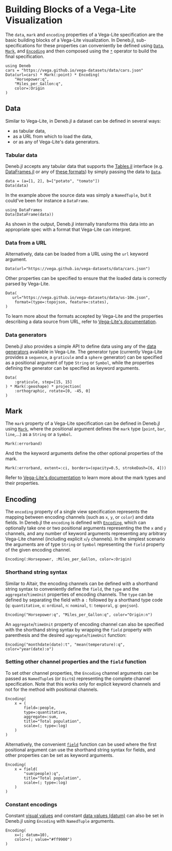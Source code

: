 # Building Blocks of a Vega-Lite Visualization

The `data`, `mark` and `encoding` properties of a Vega-Lite specification are the basic building blocks of a Vega-Lite visualization. In Deneb.jl, sub-specifications for these properties can conveniently be defined using [`Data`](@ref), [`Mark`](@ref), and [`Encoding`](@ref) and then composed using the [`*`](@ref) operator to build the final specification.

```@example building_blocks
using Deneb
cars = "https://vega.github.io/vega-datasets/data/cars.json"
Data(url=cars) * Mark(:point) * Encoding(
    "Horsepower:q",
    "Miles_per_Gallon:q",
    color=:Origin
)
```

## Data

Similar to Vega-Lite, in Deneb.jl a dataset can be defined in several ways:
- as tabular data,
- as a URL from which to load the data,
- or as any of Vega-Lite's data generators.

### Tabular data

Deneb.jl accepts any tabular data that supports the [Tables.jl](https://github.com/JuliaData/Tables.jl) interface (e.g. [DataFrames.jl](https://github.com/JuliaData/DataFrames.jl) or any of [these formats](https://github.com/JuliaData/Tables.jl/blob/main/INTEGRATIONS.md)) by simply passing the data to [`Data`](@ref).

```@example building_blocks
data = (a=[1, 2], b=["potato", "tomato"])
Data(data)
```

In the example above the source data was simply a `NamedTuple`, but it could've been for instance a `DataFrame`.

```@example building_blocks
using DataFrames
Data(DataFrame(data))
```

As shown in the output, Deneb.jl internally transforms this data into an appropriate spec with a format that Vega-Lite can interpret.
### Data from a URL

Alternatively, data can be loaded from a URL using the `url` keyword argument.

```@example building_blocks
Data(url="https://vega.github.io/vega-datasets/data/cars.json")
```

Other properties can be specified to ensure that the loaded data is correctly parsed by Vega-Lite.
```@example building_blocks
Data(
   url="https://vega.github.io/vega-datasets/data/us-10m.json",
    format=(type=:topojson, feature=:states),
)
```

To learn more about the formats accepted by Vega-Lite and the properties describing a data source from URL, refer to [Vega-Lite's documentation](https://vega.github.io/vega-lite/docs/data.html#url).

### Data generators

Deneb.jl also provides a simple API to define data using any of the [data generators](https://vega.github.io/vega-lite/docs/data.html#data-generators) available in Vega-Lite. The generator type (currently Vega-Lite provides a `sequence`, a `graticule` and a `sphere` generator) can be specified as a positional argument of type `String` or `Symbol`, while the properties defining the generator can be specified as keyword arguments.

```@example building_blocks
Data(
    :graticule, step=[15, 15]
) * Mark(:geoshape) * projection(
    :orthographic, rotate=[0, -45, 0]
)
```

## Mark

The `mark` property of a Vega-Lite specification can be defined in Deneb.jl using [`Mark`](@ref), where the positional argument defines the `mark` type (`point`, `bar`, `line`,...) as a `String` or a `Symbol`.

```@example building_blocks
Mark(:errorband)
```

And the the keyword arguments define the other optional properties of the mark.

```@example building_blocks
Mark(:errorband, extent=:ci, borders=(opacity=0.5, strokeDash=[6, 4]))
```

Refer to [Vega-Lite's documentation](https://vega.github.io/vega-lite/docs/mark.html) to learn more about the mark types and their properties.

## Encoding

The `encoding` property of a single view specification represents the mapping between encoding channels (such as `x`, `y`, or `color`) and data fields. In Deneb.jl the `encoding` is defined with [`Encoding`](@ref), which can optionally take one or two positional arguments representing the the `x` and `y` channels, and any number of keyword arguments representing any arbitrary Vega-Lite channel (including explicit `x`/`y` channels). In the simplest scenario the arguments are of type `String` or `Symbol` representing the `field` property of the given encoding channel.

```@example building_blocks
Encoding(:Horsepower, :Miles_per_Gallon, color=:Origin)
```

### Shorthand string syntax

Similar to Altair, the encoding channels can be defined with a shorthand string syntax to conveniently define the `field`, the `type` and the `aggregate`/`timeUnit` properties of encoding channels. The `type` can be defined by separating the field with a `:` followed by a shorthand type code (`q`: `quantitative`, `o`: `ordinal`, `n`: `nominal`, `t`: `temporal`, `g`: `geojson`).

```@example building_blocks
Encoding("Horsepower:q", "Miles_per_Gallon:q", color="Origin:n")
```

An `aggregate`/`timeUnit` property of encoding channel can also be specified with the shorthand string syntax by wrapping the `field` property with parenthesis and the desired `aggregate`/`timeUnit` function:

```@example building_blocks
Encoding("monthdate(date):t", "mean(temperature):q", color="year(date):o")
```

### Setting other channel properties and the `field` function

To set other channel properties, the `Encoding` channel arguments can be passed as `NamedTuple`s (or `Dict`s) representing the complete channel specification. Note that this works only for explicit keyword channels and not for the method with positional channels.

```@example building_blocks
Encoding(
    x = (
        field=:people, 
        type=:quantitative, 
        aggregate=:sum, 
        title="Total population", 
        scale=(; type=:log)
    )
)
```

Alternatively, the convenient [`field`](@ref) function can be used where the first positional argument can use the shorthand string syntax for fields, and other properties can be set as keyword arguments.

```@example building_blocks
Encoding(
    x = field(
        "sum(people):q",
        title="Total population", 
        scale=(; type=:log)
    )
)
```

### Constant encodings

Constant [visual values](https://vega.github.io/vega-lite/docs/value.html) and constant [data values (datum)](https://vega.github.io/vega-lite/docs/datum.html) can also be set in Deneb.jl using `Encoding` with `NamedTuple` arguments.

```@example building_blocks
Encoding(
    x=(; datum=10),
    color=(; value="#ff9900")
)
```